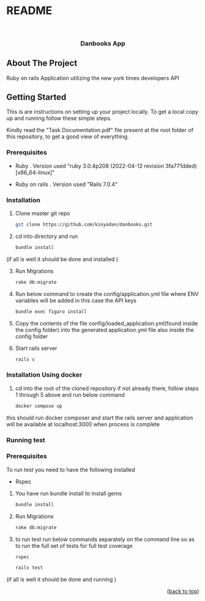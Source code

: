 # README
<!-- Improved compatibility of back to top link: See: https://github.com/othneildrew/Best-README-Template/pull/73 -->
<a name="readme-top"></a>
<!--
*** Thanks for checking out the Best-README-Template. If you have a suggestion
*** that would make this better, please fork the repo and create a pull request
*** or simply open an issue with the tag "enhancement".
*** Don't forget to give the project a star!
*** Thanks again! Now go create something AMAZING! :D
-->



<!-- PROJECT SHIELDS -->
<!--
*** I'm using markdown "reference style" links for readability.
*** Reference links are enclosed in brackets [ ] instead of parentheses ( ).
*** See the bottom of this document for the declaration of the reference variables
*** for contributors-url, forks-url, etc. This is an optional, concise syntax you may use.
*** https://www.markdownguide.org/basic-syntax/#reference-style-links
-->


<!-- PROJECT LOGO -->
<br />
<div align="center">
<h3 align="center">Danbooks App</h3>
</div>

<!-- ABOUT THE PROJECT -->
## About The Project
Ruby on rails Application utilizing the new york times developers API

<!-- GETTING STARTED -->
## Getting Started

This is are instructions on setting up your project locally.
To get a local copy up and running follow these simple steps.

Kindly read the "Task Documentation.pdf" file present at the  root folder of this repository,
to get a good view of everything.

### Prerequisites

* Ruby . Version used "ruby 3.0.4p208 (2022-04-12 revision 3fa771dded) [x86_64-linux]"
   
* Ruby on rails . Version used "Rails 7.0.4" 


### Installation
1. Clone master git repo
   ```sh
   git clone https://github.com/kinyodan/danbooks.git
   ```
2. cd into directory and run 
   ```sh
   bundle install
   ```
  (if all is well it should be done and installed )
  
3. Run Migrations 
   ```sh
   rake db:migrate 
   ```
4. Run below command to create the config/application.yml file where ENV variables will be added in this case the API keys 
   ```sh
   bundle exec figaro install 
   ```
5. Copy the contents of the file config/loaded_application.yml(found inside the config folder) into the generated application.yml file also inside the config folder   
   
6. Start rails server  
   ```sh
   rails s  
   ```
### Installation Using docker
1. cd into the root of the cloned repository if not already there, follow steps 1 through 5 above and run below command
   ```sh
   docker compose up
   ```
this should run docker composer and start the rails server and application will be available at localhost:3000 when process is complete

### Running test 

### Prerequisites

To run test you need to have the following installed
* Rspec
  
1. You have run bundle install to install gems 
   ```sh
   bundle install 
   ```
2. Run Migrations 
   ```sh
   rake db:migrate 
   ```
3. to run test run below commands separately on the command line so as to run the full set of tests for full test coverage
   ```sh
   rspec 
   ```
   ```sh
   rails test 
   ```

(if all is well it should be done and running )

<p align="right">(<a href="#readme-top">back to top</a>)</p>




